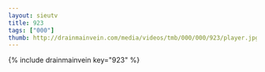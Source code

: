 ```yaml
--- 
layout: sieutv
title: 923
tags: ["000"]
thumb: http://drainmainvein.com/media/videos/tmb/000/000/923/player.jpg
---
```

{% include drainmainvein key="923" %} 
